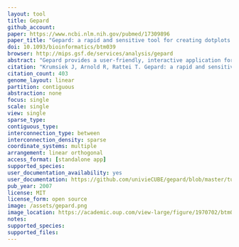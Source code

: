 ```yaml
---
layout: tool 
title: Gepard
github_account: 
paper: https://www.ncbi.nlm.nih.gov/pubmed/17309896
paper_title: "Gepard: a rapid and sensitive tool for creating dotplots on genome scale."
doi: 10.1093/bioinformatics/btm039
browser: http://mips.gsf.de/services/analysis/gepard
abstract: "Gepard provides a user-friendly, interactive application for the quick creation of dotplots. It utilizes suffix arrays to reduce the time complexity of dotplot calculation to Theta(m*log n). A client-server mode, which is a novel feature for dotplot creation software, allows the user to calculate dotplots and color them by functional annotation without any prior downloading of sequence or annotation data. AVAILABILITY: Both source codes and executable binaries are available at http://mips.gsf.de/services/analysis/gepard"
citation: "Krumsiek J, Arnold R, Rattei T. Gepard: a rapid and sensitive tool for creating dotplots on genome scale. Bioinformatics. academic.oup.com; 2007;23: 1026–1028."
citation_count: 403
genome_layout: linear
partition: contiguous
abstraction: none
focus: single
scale: single
view: single
sparse_type: 
contiguous_type: 
interconnection_type: between
interconnection_density: sparse
coordinate_systems: multiple
arrangement: linear orthogonal
access_format: [standalone app]
supported_species: 
user_documentation_availability: yes
user_documentation: https://github.com/univieCUBE/gepard/blob/master/tutorial.html
pub_year: 2007
license: MIT
license_form: open source
image: /assets/gepard.png
image_location: https://academic.oup.com/view-large/figure/1970702/btm039f1.jpeg
notes: 
supported_species: 
supported_files: 
---
```

